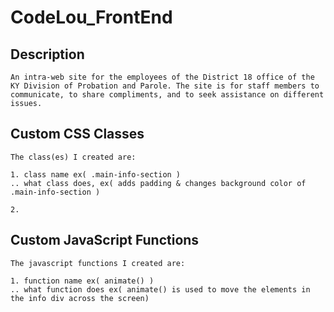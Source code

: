# CodeLou_FrontEnd

## Description
```
An intra-web site for the employees of the District 18 office of the KY Division of Probation and Parole. The site is for staff members to communicate, to share compliments, and to seek assistance on different issues. 

```



## Custom CSS Classes
```
The class(es) I created are:

1. class name ex( .main-info-section )
.. what class does, ex( adds padding & changes background color of .main-info-section )

2.

```



## Custom JavaScript Functions
```
The javascript functions I created are:

1. function name ex( animate() )
.. what function does ex( animate() is used to move the elements in the info div across the screen)

```
